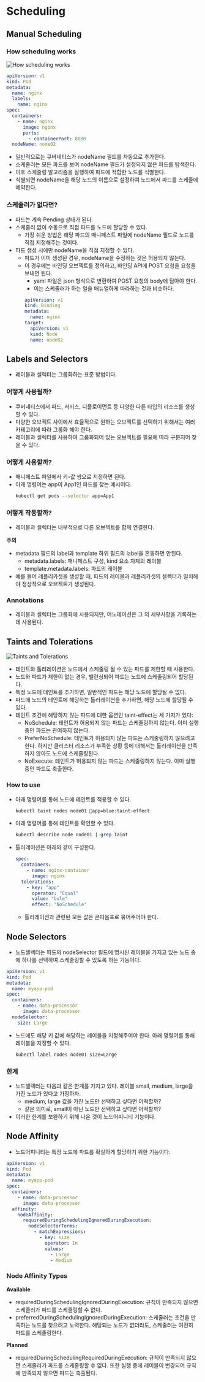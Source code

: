 # Scheduling

## Manual Scheduling

### How scheduling works

![How scheduling works](how-scheduling-works.png)

```yaml
apiVersion: v1
kind: Pod
metadata:
  name: nginx
  labels:
    name: nginx
spec:
  containers:
    - name: nginx
      image: nginx
      ports:
        - containerPort: 8080
  nodeName: node02
```

- 일반적으로는 쿠버네티스가 nodeName 필드를 자동으로 추가한다.
- 스케줄러는 모든 파드를 보며 nodeName 필드가 설정되지 않은 파드를 탐색한다.
- 이후 스케줄링 알고리즘을 실행하여 파드에 적합한 노드를 식별한다.
- 식별되면 nodeName을 해당 노드의 이름으로 설정하여 노드에서 파드를 스케줄에 예약한다.

### 스케줄러가 없다면?

- 파드는 계속 Pending 상태가 된다.
- 스케줄러 없이 수동으로 직접 파드를 노드에 할당할 수 있다.
  - 가장 쉬운 방법은 해당 파드의 매니페스트 파일에 nodeName 필드로 노드를 직접 지정해주는 것이다.
- 파드 생성 시에만 nodeName을 직접 지정할 수 있다.
  - 파드가 이미 생성된 경우, nodeName을 수정하는 것은 허용되지 않는다.
  - 이 경우에는 바인딩 오브젝트를 정의하고, 바인딩 API에 POST 요청을 요청을 보내면 된다.
    - yaml 파일은 json 형식으로 변환하여 POST 요청의 body에 담아야 한다.
    - 이는 스케줄러가 하는 일을 매뉴얼하게 따라하는 것과 비슷하다.
    ```yaml
    apiVersion: v1
    kind: Binding
    metadata:
      name: nginx
    target:
      apiVersion: v1
      kind: Node
      name: node02
    ```

## Labels and Selectors

- 레이블과 셀렉터는 그룹화하는 표준 방법이다.

### 어떻게 사용될까?

- 쿠버네티스에서 파드, 서비스, 디플로이먼트 등 다양한 다른 타입의 리소스를 생성할 수 있다.
- 다양한 오브젝트 사이에서 효율적으로 원하는 오브젝트를 선택하기 위해서는 여러 카테고리에 따라 그룹화 해야 한다.
- 레이블과 셀렉터를 사용하여 그룹화되어 있는 오브젝트를 필요에 따라 구분지어 찾을 수 있다.

### 어떻게 사용할까?

- 매니페스트 파일에서 키-값 쌍으로 지정하면 된다.
- 아래 명령어는 app이 App1인 파드를 찾는 예시이다.
  ```bash
  kubectl get pods --selector app=App1
  ```

### 어떻게 작동할까?

- 레이블과 셀렉터는 내부적으로 다른 오브젝트를 함께 연결한다.

**주의**

- metadata 필드의 label과 template 하위 필드의 label을 혼동하면 안된다.
  - metadata.labels: 매니페스트 구성, kind 요소 자체의 레이블
  - template.metadata.labels: 파드의 레이블
- 예를 들어 레플리카셋을 생성할 때, 파드의 레이블과 레플리카셋의 셀렉터가 일치해야 정상적으로 오브젝트가 생성된다.

### Annotations

- 레이블과 셀렉터는 그룹화에 사용되지만, 어노테이션은 그 외 세부사항을 기록하는데 사용된다.

## Taints and Tolerations

![Taints and Tolerations](./taints-and-tolerations.png)

- 테인트와 톨러레이션은 노드에서 스케줄링 될 수 있는 파드를 제한할 때 사용한다.
- 노드와 파드가 제한이 없는 경우, 밸런싱되어 파드는 노드에 스케줄링되어 할당된다.
- 특정 노드에 테인트를 추가하면, 일반적인 파드는 해당 노드에 할당될 수 없다.
- 파드에 노드의 테인트에 해당하는 톨러레이션을 추가하면, 해당 노드에 할당될 수 있다.
- 테인트 조건에 해당하지 않는 파드에 대한 옵션인 taint-effect는 세 가지가 있다:
  - NoSchedule: 테인트가 허용되지 않는 파드는 스케줄링하지 않는다. 이미 실행 중인 파드는 관여하지 않는다.
  - PreferNoSchedule: 테인트가 허용되지 않는 파드는 스케줄링하지 않으려고 한다. 하지만 클러스터 리소스가 부족한 상황 등에 대해서는 톨러레이션을 만족하지 않아도 노드에 스케줄링된다.
  - NoExecute: 테인트가 허용되지 않는 파드는 스케줄링하지 않는다. 이미 실행 중인 파드도 축출한다.

### How to use

- 아래 명령어를 통해 노드에 테인트를 적용할 수 있다.
  ```bash
  kubectl taint nodes node01 app=blue:taint-effect
  ```
- 아래 명령어를 통해 테인트를 확인할 수 있다.
  ```bash
  kubectl describe node node01 | grep Taint
  ```
- 톨러레이션은 아래와 같이 구성한다.
  ```yaml
  spec:
    containers:
      - name: nginx-container
        image: nginx
    tolerations:
      - key: "app"
        operator: "Equal"
        value: "bule"
        effect: "NoSchedule"
  ```
  - 톨러레이션과 관련된 모든 값은 큰따옴표로 묶어주어야 한다.

## Node Selectors

- 노드셀렉터는 파드의 nodeSelector 필드에 명시된 레이블을 가지고 있는 노드 중에 하나를 선택하여 스케줄링할 수 있도록 하는 기능이다.

```yaml
apiVersion: v1
kind: Pod
metadata:
  name: myapp-pod
spec:
  containers:
    - name: data-processor
      image: data-processor
  nodeSelector:
    size: Large
```

- 노드에도 해당 키 값에 해당하는 레이블을 지정해주어야 한다. 아래 명령어를 통해 레이블을 지정할 수 있다.
  ```bash
  kubectl label nodes node01 size=Large
  ```

### 한계

- 노드셀렉터는 다음과 같은 한계를 가지고 있다. 레이블 small, medium, large을 가진 노드가 있다고 가정하자.
  - medium, large 값을 가진 노드만 선택하고 싶다면 어떡할까?
  - 같은 의미로, small이 아닌 노드만 선택하고 싶다면 어떡할까?
- 이러한 한계를 보완하기 위해 나온 것이 노드어피니티 기능이다.


## Node Affinity

- 노드어피니티는 특정 노드에 파드를 확실하게 할당하기 위한 기능이다.

```yaml
apiVersion: v1
kind: Pod
metadata:
  name: myapp-pod
spec:
  containers:
    - name: data-processor
      image: data-processor
  affinity:
    nodeAffinity:
      requiredDuringSchedulingIgnoredDuringExecution:
        nodeSelectorTerms:
          - matchExpressions:
            - key: size
              operator: In
              values:
                - Large
                - Medium
```

### Node Affinity Types

**Available**

- requiredDuringSchedulingIgnoredDuringExecution: 규칙이 만족되지 않으면 스케줄러가 파드를 스케줄링할 수 없다.
- preferredDuringSchedulingIgnoredDuringExecution: 스케줄러는 조건을 만족하는 노드를 찾으려고 노력한다. 해당되는 노드가 없더라도, 스케줄러는 여전히 파드를 스케줄링한다.

**Planned**

- requiredDuringSchedulingRequiredDuringExecution: 규칙이 만족되지 않으면 스케줄러가 파드를 스케줄링할 수 없다. 또한 실행 중에 레이블이 변경되어 규칙에 만족되지 않으면 파드는 축출된다.
